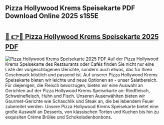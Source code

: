 ## Pizza Hollywood Krems Speisekarte PDF Download Online 2025 s1S5E

# <h2><a href="http://gcc384b.nevu.top/?p=Pizza+Hollywood+Krems+Speisekarte">🔗 👉🔴 Pizza Hollywood Krems Speisekarte 2025 PDF</a></h2>

[![Pizza Hollywood Krems Speisekarte 2025 PDF](https://i.imgur.com/dBaPXMq.png)](http://gcc384b.nevu.top/?p=Pizza+Hollywood+Krems+Speisekarte)
Auf der Pizza Hollywood Krems Speisekarte des Restaurants oder Cafés finden Sie nicht nur eine Liste der vorgeschlagenen Gerichte, sondern auch etwas, das für Ihren Geschmack köstlich und passend ist. Auf unserer Pizza Hollywood Krems Speisekarte bieten wir leichte und neue Optionen an - unser Salatbereich. Für diejenigen, die Fleisch bevorzugen, bieten wir eine Auswahl an Gerichten auf der Pizza Hollywood Krems Speisekarte an: Rindfleisch, Schweinefleisch, Huhn und Fisch. Unseren Auserwählten bieten wir Gourmet-Gerichte wie Schaschlik und Steak an, die bei lebendem Feuer zubereitet werden. Unsere Pizza Hollywood Krems Speisekarte bietet eine große Auswahl an Desserts, von klassischen Torten und Kuchen bis hin zu exquisiten Crème Brûlée und Schokoladenbonbons.
